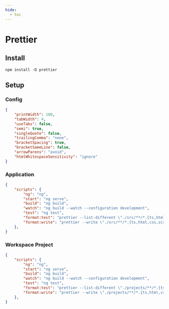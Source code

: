 ```yaml
---
hide:
  - toc
---
```


# Prettier

## Install

```npm
npm install -D prettier
```

## Setup

### Config

```json title=".prettierrc"
{
    "printWidth": 100,
    "tabWidth": 4,
    "useTabs": false,
    "semi": true,
    "singleQuote": false,
    "trailingComma": "none",
    "bracketSpacing": true,
    "bracketSameLine": false,
    "arrowParens": "avoid",
    "htmlWhitespaceSensitivity": "ignore"
}
```

### Application

```json hl_lines="8 9"
{
    "scripts": {
        "ng": "ng",
        "start": "ng serve",
        "build": "ng build",
        "watch": "ng build --watch --configuration development",
        "test": "ng test",
        "format:test": "prettier --list-different \"./src/**/*.{ts,html,css,scss,json}\"", 
        "format:write": "prettier --write \"./src/**/*.{ts,html,css,scss,json}\""
    },
}
```

### Workspace Project

```json hl_lines="8 9"
{
    "scripts": {
        "ng": "ng",
        "start": "ng serve",
        "build": "ng build",
        "watch": "ng build --watch --configuration development",
        "test": "ng test",
        "format:test": "prettier --list-different \"./projects/**/*.{ts,html,css,scss,json}\"",
        "format:write": "prettier --write \"./projects/**/*.{ts,html,css,scss,json}\"",
    },
}
```
